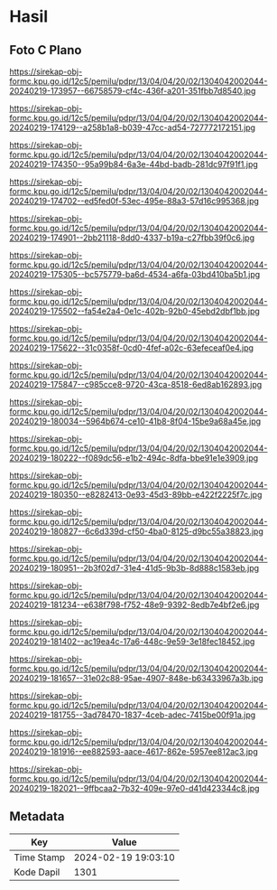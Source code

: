 # Hasil

## Foto C Plano

https://sirekap-obj-formc.kpu.go.id/12c5/pemilu/pdpr/13/04/04/20/02/1304042002044-20240219-173957--66758579-cf4c-436f-a201-351fbb7d8540.jpg

https://sirekap-obj-formc.kpu.go.id/12c5/pemilu/pdpr/13/04/04/20/02/1304042002044-20240219-174129--a258b1a8-b039-47cc-ad54-727772172151.jpg

https://sirekap-obj-formc.kpu.go.id/12c5/pemilu/pdpr/13/04/04/20/02/1304042002044-20240219-174350--95a99b84-6a3e-44bd-badb-281dc97f91f1.jpg

https://sirekap-obj-formc.kpu.go.id/12c5/pemilu/pdpr/13/04/04/20/02/1304042002044-20240219-174702--ed5fed0f-53ec-495e-88a3-57d16c995368.jpg

https://sirekap-obj-formc.kpu.go.id/12c5/pemilu/pdpr/13/04/04/20/02/1304042002044-20240219-174901--2bb21118-8dd0-4337-b19a-c27fbb39f0c6.jpg

https://sirekap-obj-formc.kpu.go.id/12c5/pemilu/pdpr/13/04/04/20/02/1304042002044-20240219-175305--bc575779-ba6d-4534-a6fa-03bd410ba5b1.jpg

https://sirekap-obj-formc.kpu.go.id/12c5/pemilu/pdpr/13/04/04/20/02/1304042002044-20240219-175502--fa54e2a4-0e1c-402b-92b0-45ebd2dbf1bb.jpg

https://sirekap-obj-formc.kpu.go.id/12c5/pemilu/pdpr/13/04/04/20/02/1304042002044-20240219-175622--31c0358f-0cd0-4fef-a02c-63efeceaf0e4.jpg

https://sirekap-obj-formc.kpu.go.id/12c5/pemilu/pdpr/13/04/04/20/02/1304042002044-20240219-175847--c985cce8-9720-43ca-8518-6ed8ab162893.jpg

https://sirekap-obj-formc.kpu.go.id/12c5/pemilu/pdpr/13/04/04/20/02/1304042002044-20240219-180034--5964b674-ce10-41b8-8f04-15be9a68a45e.jpg

https://sirekap-obj-formc.kpu.go.id/12c5/pemilu/pdpr/13/04/04/20/02/1304042002044-20240219-180222--f089dc56-e1b2-494c-8dfa-bbe91e1e3909.jpg

https://sirekap-obj-formc.kpu.go.id/12c5/pemilu/pdpr/13/04/04/20/02/1304042002044-20240219-180350--e8282413-0e93-45d3-89bb-e422f2225f7c.jpg

https://sirekap-obj-formc.kpu.go.id/12c5/pemilu/pdpr/13/04/04/20/02/1304042002044-20240219-180827--6c6d339d-cf50-4ba0-8125-d9bc55a38823.jpg

https://sirekap-obj-formc.kpu.go.id/12c5/pemilu/pdpr/13/04/04/20/02/1304042002044-20240219-180951--2b3f02d7-31e4-41d5-9b3b-8d888c1583eb.jpg

https://sirekap-obj-formc.kpu.go.id/12c5/pemilu/pdpr/13/04/04/20/02/1304042002044-20240219-181234--e638f798-f752-48e9-9392-8edb7e4bf2e6.jpg

https://sirekap-obj-formc.kpu.go.id/12c5/pemilu/pdpr/13/04/04/20/02/1304042002044-20240219-181402--ac19ea4c-17a6-448c-9e59-3e18fec18452.jpg

https://sirekap-obj-formc.kpu.go.id/12c5/pemilu/pdpr/13/04/04/20/02/1304042002044-20240219-181657--31e02c88-95ae-4907-848e-b63433967a3b.jpg

https://sirekap-obj-formc.kpu.go.id/12c5/pemilu/pdpr/13/04/04/20/02/1304042002044-20240219-181755--3ad78470-1837-4ceb-adec-7415be00f91a.jpg

https://sirekap-obj-formc.kpu.go.id/12c5/pemilu/pdpr/13/04/04/20/02/1304042002044-20240219-181916--ee882593-aace-4617-862e-5957ee812ac3.jpg

https://sirekap-obj-formc.kpu.go.id/12c5/pemilu/pdpr/13/04/04/20/02/1304042002044-20240219-182021--9ffbcaa2-7b32-409e-97e0-d41d423344c8.jpg


## Metadata

| Key        | Value               |
| ---------- | ------------------- |
| Time Stamp | 2024-02-19 19:03:10 |
| Kode Dapil | 1301                |



